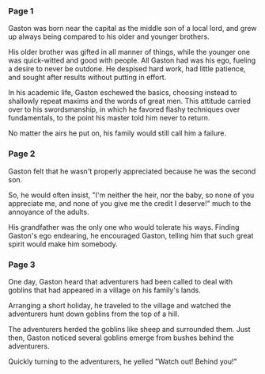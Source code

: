 ### Page 1

Gaston was born near the capital as the middle son of a local lord, and grew up always being compared to his older and younger brothers.

His older brother was gifted in all manner of things, while the younger one was quick-witted and good with people. All Gaston had was his ego, fueling a desire to never be outdone. He despised hard work, had little patience, and sought after results without putting in effort.

In his academic life, Gaston eschewed the basics, choosing instead to shallowly repeat maxims and the words of great men. This attitude carried over to his swordsmanship, in which he favored flashy techniques over fundamentals, to the point his master told him never to return.

No matter the airs he put on, his family would still call him a failure.

### Page 2

Gaston felt that he wasn't properly appreciated because he was the second son.

So, he would often insist, "I'm neither the heir, nor the baby, so none of you appreciate me, and none of you give me the credit I deserve!" much to the annoyance of the adults.

His grandfather was the only one who would tolerate his ways. Finding Gaston's ego endearing, he encouraged Gaston, telling him that such great spirit would make him somebody.

### Page 3

One day, Gaston heard that adventurers had been called to deal with goblins that had appeared in a village on his family's lands.

Arranging a short holiday, he traveled to the village and watched the adventurers hunt down goblins from the top of a hill.

The adventurers herded the goblins like sheep and surrounded them. Just then, Gaston noticed several goblins emerge from bushes behind the adventurers.

Quickly turning to the adventurers, he yelled "Watch out! Behind you!"